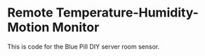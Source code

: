 Remote Temperature-Humidity-Motion Monitor
===
This is code for the Blue Pill DIY server room sensor.
